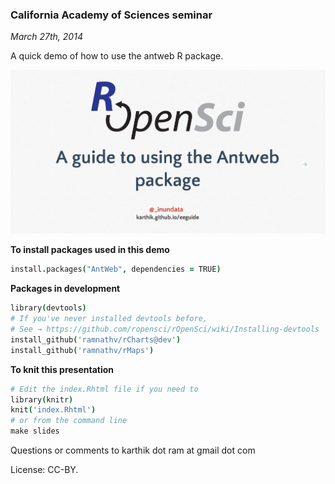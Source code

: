 ### California Academy of Sciences seminar  
_March 27th, 2014_

A quick demo of how to use the antweb R package.



[![](slides.png)](http://ropensci.github.io/antweb-guide/)




__To install packages used in this demo__

```coffee
install.packages("AntWeb", dependencies = TRUE)
```

__Packages in development__

```coffee
library(devtools)
# If you've never installed devtools before,
# See → https://github.com/ropensci/rOpenSci/wiki/Installing-devtools
install_github('ramnathv/rCharts@dev')
install_github('ramnathv/rMaps')
```

__To knit this presentation__

```coffee
# Edit the index.Rhtml file if you need to
library(knitr)
knit('index.Rhtml')
# or from the command line
make slides
```

Questions or comments to karthik dot ram at gmail dot com


License: CC-BY.